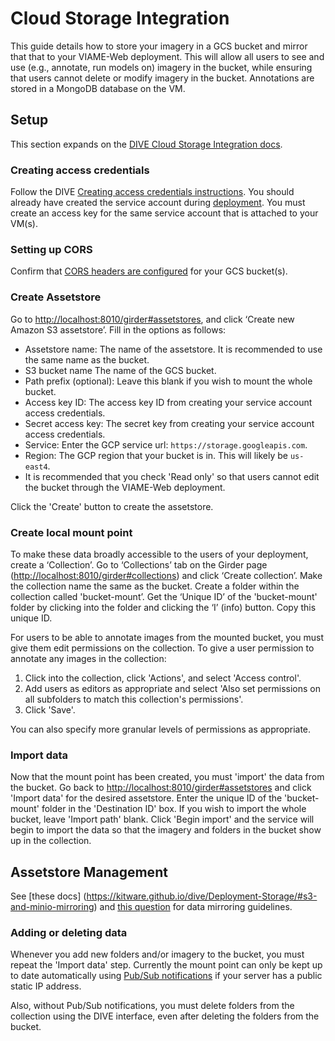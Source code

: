 # Cloud Storage Integration

This guide details how to store your imagery in a GCS bucket and mirror that that to your VIAME-Web deployment. This will allow all users to see and use (e.g., annotate, run models on) imagery in the bucket, while ensuring that users cannot delete or modify imagery in the bucket. Annotations are stored in a MongoDB database on the VM.

## Setup

This section expands on the [DIVE Cloud Storage Integration docs](https://kitware.github.io/dive/Deployment-Storage).

### Creating access credentials

Follow the DIVE [Creating access credentials instructions](https://kitware.github.io/dive/Deployment-Storage/#creating-access-credentials). You should already have created the service account during [deployment](deployment-general.md#create-gcp-resources). You must create an access key for the same service account that is attached to your VM(s).

### Setting up CORS

Confirm that [CORS headers are configured](https://kitware.github.io/dive/Deployment-Storage/#setting-up-cors) for your GCS bucket(s).

### Create Assetstore

Go to <http://localhost:8010/girder#assetstores>, and click ‘Create new Amazon S3 assetstore’. Fill in the options as follows:

* Assetstore name: The name of the assetstore. It is recommended to use the same name as the bucket.
* S3 bucket name The name of the GCS bucket.
* Path prefix (optional): Leave this blank if you wish to mount the whole bucket.
* Access key ID: The access key ID from creating your service account access credentials.
* Secret access key: The secret key from creating your service account access credentials.
* Service: Enter the GCP service url: `https://storage.googleapis.com`.
* Region: The GCP region that your bucket is in. This will likely be `us-east4`.
* It is recommended that you check 'Read only' so that users cannot edit the bucket through the VIAME-Web deployment.

Click the 'Create' button to create the assetstore.

### Create local mount point

To make these data broadly accessible to the users of your deployment, create a ‘Collection’. Go to ‘Collections’ tab on the Girder page (<http://localhost:8010/girder#collections>) and click ‘Create collection’. Make the collection name the same as the bucket. Create a folder within the collection called 'bucket-mount’. Get the ‘Unique ID’ of the 'bucket-mount' folder by clicking into the folder and clicking the ‘I’ (info) button. Copy this unique ID.

For users to be able to annotate images from the mounted bucket, you must give them edit permissions on the collection. To give a user permission to annotate any images in the collection: 

1. Click into the collection, click 'Actions', and select 'Access control'. 
1. Add users as editors as appropriate and select 'Also set permissions on all subfolders to match this collection's permissions'. 
1. Click 'Save'.

You can also specify more granular levels of permissions as appropriate.

### Import data

Now that the mount point has been created, you must 'import' the data from the bucket. Go back to <http://localhost:8010/girder#assetstores> and click 'Import data' for the desired assetstore. Enter the unique ID of the 'bucket-mount' folder in the 'Destination ID' box. If you wish to import the whole bucket, leave 'Import path' blank. Click 'Begin import' and the service will begin to import the data so that the imagery and folders in the bucket show up in the collection.

## Assetstore Management

See [these docs] (https://kitware.github.io/dive/Deployment-Storage/#s3-and-minio-mirroring) and [this question](https://kitware.github.io/dive/FAQ/#how-can-i-load-data-incrementally) for data mirroring guidelines. 

### Adding or deleting data

Whenever you add new folders and/or imagery to the bucket, you must repeat the 'Import data' step. Currently the mount point can only be kept up to date automatically using [Pub/Sub notifications](https://kitware.github.io/dive/Deployment-Storage/#pubsub-notifications) if your server has a public static IP address.

Also, without Pub/Sub notifications, you must delete folders from the collection using the DIVE interface, even after deleting the folders from the bucket. 
